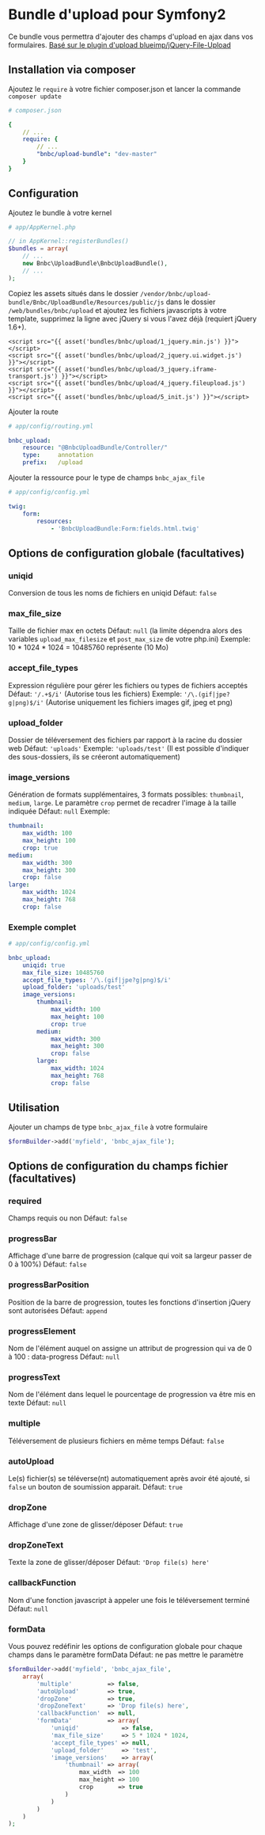 # Bundle d'upload pour Symfony2
Ce bundle vous permettra d'ajouter des champs d'upload en ajax dans vos formulaires.
<a href="https://github.com/blueimp/jQuery-File-Upload" target="_blank">Basé sur le plugin d'upload blueimp/jQuery-File-Upload</a>
## Installation via composer
Ajoutez le `require` à votre fichier composer.json et lancer la commande `composer update`

```yaml
# composer.json

{
    // ...
    require: {
        // ...
        "bnbc/upload-bundle": "dev-master"
    }
}
```

## Configuration
Ajoutez le bundle à votre kernel

```php
# app/AppKernel.php

// in AppKernel::registerBundles()
$bundles = array(
    // ...
    new Bnbc\UploadBundle\BnbcUploadBundle(),
    // ...
);
```
Copiez les assets situés dans le dossier `/vendor/bnbc/upload-bundle/Bnbc/UploadBundle/Resources/public/js` dans le dossier `/web/bundles/bnbc/upload` et ajoutez les fichiers javascripts à votre template, supprimez la ligne avec jQuery si vous l'avez déjà (requiert jQuery 1.6+).

```twig
<script src="{{ asset('bundles/bnbc/upload/1_jquery.min.js') }}"></script>
<script src="{{ asset('bundles/bnbc/upload/2_jquery.ui.widget.js') }}"></script>
<script src="{{ asset('bundles/bnbc/upload/3_jquery.iframe-transport.js') }}"></script>
<script src="{{ asset('bundles/bnbc/upload/4_jquery.fileupload.js') }}"></script>
<script src="{{ asset('bundles/bnbc/upload/5_init.js') }}"></script>
```

Ajouter la route

```yaml
# app/config/routing.yml

bnbc_upload:
    resource: "@BnbcUploadBundle/Controller/"
    type:     annotation
    prefix:   /upload
```

Ajouter la ressource pour le type de champs `bnbc_ajax_file`

```yaml
# app/config/config.yml

twig:
    form:
        resources:
            - 'BnbcUploadBundle:Form:fields.html.twig'
```

## Options de configuration globale (facultatives)

### uniqid
Conversion de tous les noms de fichiers en uniqid
Défaut: `false`

### max\_file\_size
Taille de fichier max en octets
Défaut: `null` (la limite dépendra alors des variables `upload_max_filesize` et `post_max_size` de votre php.ini)
Exemple: 10 * 1024 * 1024 = 10485760 représente (10 Mo)

### accept\_file\_types
Expression régulière pour gérer les fichiers ou types de fichiers acceptés
Défaut: `'/.+$/i'` (Autorise tous les fichiers)
Exemple: `'/\.(gif|jpe?g|png)$/i'` (Autorise uniquement les fichiers images gif, jpeg et png)

### upload\_folder
Dossier de téléversement des fichiers par rapport à la racine du dossier web
Défaut: `'uploads'`
Exemple: `'uploads/test'` (Il est possible d'indiquer des sous-dossiers, ils se créeront automatiquement)

### image\_versions
Génération de formats supplémentaires, 3 formats possibles: `thumbnail`, `medium`, `large`. Le paramètre `crop` permet de recadrer l'image à la taille indiquée
Défaut: `null`
Exemple:
```yaml
thumbnail:
    max_width: 100
    max_height: 100
    crop: true
medium:
    max_width: 300
    max_height: 300
    crop: false
large:
    max_width: 1024
    max_height: 768
    crop: false
```

### Exemple complet

```yaml
# app/config/config.yml

bnbc_upload:
    uniqid: true
    max_file_size: 10485760
    accept_file_types: '/\.(gif|jpe?g|png)$/i'
    upload_folder: 'uploads/test'
    image_versions:
        thumbnail:
            max_width: 100
            max_height: 100
            crop: true
        medium:
            max_width: 300
            max_height: 300
            crop: false
        large:
            max_width: 1024
            max_height: 768
            crop: false
```

## Utilisation

Ajouter un champs de type `bnbc_ajax_file` à votre formulaire

```php
$formBuilder->add('myfield', 'bnbc_ajax_file');
```

## Options de configuration du champs fichier (facultatives)

### required
Champs requis ou non
Défaut:  `false`

### progressBar
Affichage d'une barre de progression (calque qui voit sa largeur passer de 0 à 100%)
Défaut:  `false`

### progressBarPosition
Position de la barre de progression, toutes les fonctions d'insertion jQuery sont autorisées
Défaut:  `append`

### progressElement
Nom de l'élément auquel on assigne un attribut de progression qui va de 0 à 100 : data-progress
Défaut:  `null`

### progressText
Nom de l'élément dans lequel le pourcentage de progression va être mis en texte 
Défaut:  `null`

### multiple
Téléversement de plusieurs fichiers en même temps
Défaut:  `false`

### autoUpload
Le(s) fichier(s) se téléverse(nt) automatiquement après avoir été ajouté, si `false` un bouton de soumission apparait.
Défaut:  `true`

### dropZone
Affichage d'une zone de glisser/déposer
Défaut:  `true`

### dropZoneText
Texte la zone de glisser/déposer
Défaut:  `'Drop file(s) here'`

### callbackFunction
Nom d'une fonction javascript à appeler une fois le téléversement terminé
Défaut:  `null`

### formData
Vous pouvez redéfinir les options de configuration globale pour chaque champs dans le paramètre formData
Défaut: ne pas mettre le paramètre

```php
$formBuilder->add('myfield', 'bnbc_ajax_file',
    array(
        'multiple'          => false,
        'autoUpload'        => true,
        'dropZone'          => true,
        'dropZoneText'      => 'Drop file(s) here',
        'callbackFunction'  => null,
        'formData'          => array(
            'uniqid'            => false,
            'max_file_size'     => 5 * 1024 * 1024,
            'accept_file_types' => null,
            'upload_folder'     => 'test',
            'image_versions'    => array(
                'thumbnail' => array(
                    max_width  => 100
                    max_height => 100
                    crop       => true
                )
            )
        )
    )
);
```